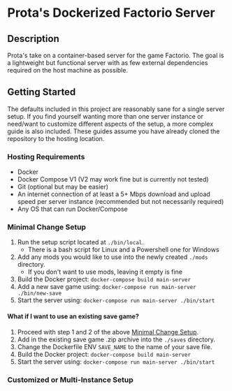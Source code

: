 # Prota's Dockerized Factorio Server

## Description
Prota's take on a container-based server for the game Factorio. The goal is a lightweight but 
functional server with as few external dependencies required on the host machine as possible.

## Getting Started
The defaults included in this project are reasonably sane for a single server setup. If you find 
yourself wanting more than one server instance or need/want to customize different aspects of the 
setup, a more complex guide is also included. These guides assume you have already cloned the 
repository to the hosting location.

### Hosting Requirements
- Docker
- Docker Compose V1 (V2 may work fine but is currently not tested)
- Git (optional but may be easier)
- An internet connection of at least a 5+ Mbps download and upload speed per server instance
(recommended but not necessarily required)
- Any OS that can run Docker/Compose

### Minimal Change Setup
1. Run the setup script located at `./bin/local`.
    - There is a bash script for Linux and a Powershell one for Windows
2. Add any mods you would like to use into the newly created `./mods` directory.
    - If you don't want to use mods, leaving it empty is fine
3. Build the Docker project: `docker-compose build main-server`
4. Add a new save game using: `docker-compose run main-server ./bin/new-save`
5. Start the server using: `docker-compose run main-server ./bin/start`

#### What if I want to use an existing save game?
1. Proceed with step 1 and 2 of the above [Minimal Change Setup](#minimal-change-setup).
2. Add in the existing save game .zip archive into the `./saves` directory.
3. Change the Dockerfile ENV `SAVE_NAME` to the name of your save file.
4. Build the Docker project: `docker-compose build main-server`
5. Start the server using: `docker-compose run main-server ./bin/start`

### Customized or Multi-Instance Setup
